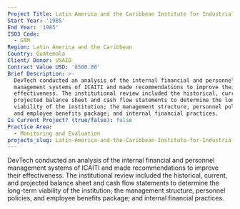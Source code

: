 ```yaml
---
Project Title: Latin America and the Caribbean Institute for Industrial Research Technology
Start Year: '1985'
End Year: '1985'
ISO3 Code:
  - GTM
Region: Latin America and the Caribbean
Country: Guatemala
Client/ Donor: USAID
Contract Value USD: '8500.00'
Brief Description: >-
  DevTech conducted an analysis of the internal financial and personnel
  management systems of ICAITI and made recommendations to improve their
  effectiveness. The institutional review included the historical, current, and
  projected balance sheet and cash flow statements to determine the long-term
  viability of the institution; the management structure, personnel policies,
  and employee benefits package; and internal financial practices.
Is Current Project? (true/false): false
Practice Area:
  - Monitoring and Evaluation
projects_slug: Latin-America-and-the-Caribbean-Institute-for-Industrial-Research-Technology
---
```

DevTech conducted an analysis of the internal financial and personnel management systems of ICAITI and made recommendations to improve their effectiveness. The institutional review included the historical, current, and projected balance sheet and cash flow statements to determine the long-term viability of the institution; the management structure, personnel policies, and employee benefits package; and internal financial practices.